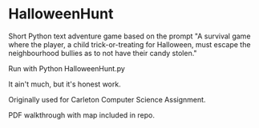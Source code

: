 # HalloweenHunt
Short Python text adventure game based on the prompt "A survival game where the player, a child trick-or-treating for Halloween, must escape the neighbourhood bullies as to not have their candy stolen."

Run with Python HalloweenHunt.py

It ain't much, but it's honest work.

Originally used for Carleton Computer Science Assignment.

PDF walkthrough with map included in repo.
